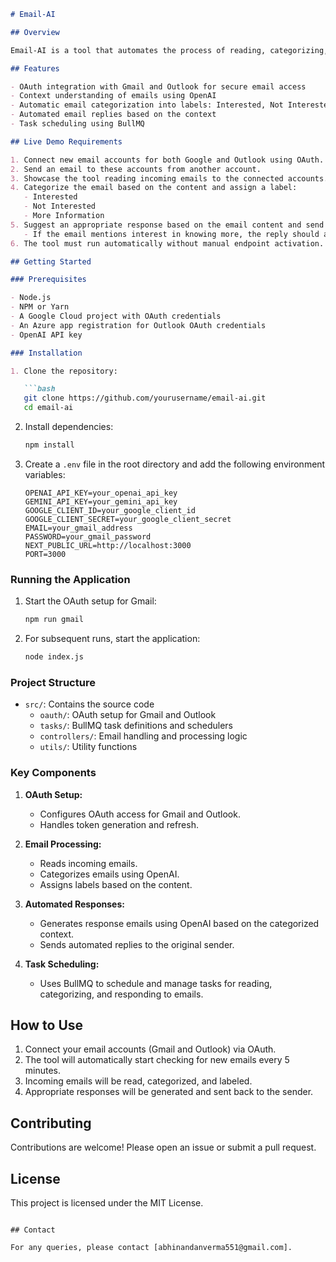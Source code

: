 ```markdown
# Email-AI

## Overview

Email-AI is a tool that automates the process of reading, categorizing, and responding to emails in Google and Outlook accounts based on the context using AI. The tool leverages BullMQ for task scheduling and OpenAI for context understanding and automated replies. The tool is built using TypeScript and Next.js.

## Features

- OAuth integration with Gmail and Outlook for secure email access
- Context understanding of emails using OpenAI
- Automatic email categorization into labels: Interested, Not Interested, More Information
- Automated email replies based on the context
- Task scheduling using BullMQ

## Live Demo Requirements

1. Connect new email accounts for both Google and Outlook using OAuth.
2. Send an email to these accounts from another account.
3. Showcase the tool reading incoming emails to the connected accounts.
4. Categorize the email based on the content and assign a label:
   - Interested
   - Not Interested
   - More Information
5. Suggest an appropriate response based on the email content and send a reply. For example:
   - If the email mentions interest in knowing more, the reply should ask if they are willing to hop on a demo call by suggesting a time.
6. The tool must run automatically without manual endpoint activation.

## Getting Started

### Prerequisites

- Node.js
- NPM or Yarn
- A Google Cloud project with OAuth credentials
- An Azure app registration for Outlook OAuth credentials
- OpenAI API key

### Installation

1. Clone the repository:

   ```bash
   git clone https://github.com/yourusername/email-ai.git
   cd email-ai
   ```

2. Install dependencies:

   ```bash
   npm install
   ```

3. Create a `.env` file in the root directory and add the following environment variables:

   ```env
   OPENAI_API_KEY=your_openai_api_key
   GEMINI_API_KEY=your_gemini_api_key
   GOOGLE_CLIENT_ID=your_google_client_id
   GOOGLE_CLIENT_SECRET=your_google_client_secret
   EMAIL=your_gmail_address
   PASSWORD=your_gmail_password
   NEXT_PUBLIC_URL=http://localhost:3000
   PORT=3000
   ```

### Running the Application

1. Start the OAuth setup for Gmail:

   ```bash
   npm run gmail
   ```

2. For subsequent runs, start the application:

   ```bash
   node index.js
   ```

### Project Structure

- `src/`: Contains the source code
  - `oauth/`: OAuth setup for Gmail and Outlook
  - `tasks/`: BullMQ task definitions and schedulers
  - `controllers/`: Email handling and processing logic
  - `utils/`: Utility functions

### Key Components

1. **OAuth Setup:**
   - Configures OAuth access for Gmail and Outlook.
   - Handles token generation and refresh.

2. **Email Processing:**
   - Reads incoming emails.
   - Categorizes emails using OpenAI.
   - Assigns labels based on the content.

3. **Automated Responses:**
   - Generates response emails using OpenAI based on the categorized context.
   - Sends automated replies to the original sender.

4. **Task Scheduling:**
   - Uses BullMQ to schedule and manage tasks for reading, categorizing, and responding to emails.

## How to Use

1. Connect your email accounts (Gmail and Outlook) via OAuth.
2. The tool will automatically start checking for new emails every 5 minutes.
3. Incoming emails will be read, categorized, and labeled.
4. Appropriate responses will be generated and sent back to the sender.

## Contributing

Contributions are welcome! Please open an issue or submit a pull request.

## License

This project is licensed under the MIT License.
```

## Contact

For any queries, please contact [abhinandanverma551@gmail.com].
```